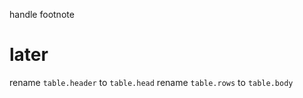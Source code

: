 handle footnote

# later

rename `table.header` to `table.head`
rename `table.rows` to `table.body`
